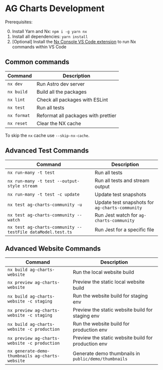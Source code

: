 # AG Charts Development

Prerequisites:

0. Install Yarn and Nx: `npm i -g yarn nx`
1. Install all dependencies: `yarn install`
2. [Optional] Install the [Nx Console VS Code extension](https://marketplace.visualstudio.com/items?itemName=nrwl.angular-console) to run Nx commands within VS Code

## Common commands

| Command     | Description                         |
| ----------- | ----------------------------------- |
| `nx dev`    | Run Astro dev server                |
| `nx build`  | Build all the packages              |
| `nx lint`   | Check all packages with ESLint      |
| `nx test`   | Run all tests                       |
| `nx format` | Reformat all packages with prettier |
| `nx reset`  | Clear the NX cache                  |

To skip the `nx` cache use `--skip-nx-cache`.

## Advanced Test Commands

| Command                                                    | Description                                     |
| ---------------------------------------------------------- | ----------------------------------------------- |
| `nx run-many -t test`                                      | Run all tests                                   |
| `nx run-many -t test --output-style stream`                | Run all tests and stream output                 |
| `nx run-many -t test -c update`                            | Update test snapshots                           |
| `nx test ag-charts-community -u`                           | Update test snapshots for `ag-charts-community` |
| `nx test ag-charts-community --watch`                      | Run Jest watch for `ag-charts-community`        |
| `nx test ag-charts-community --testFile dataModel.test.ts` | Run Jest for a specific file                    |

## Advanced Website Commands

| Command                                         | Description                                          |
| ----------------------------------------------- | ---------------------------------------------------- |
| `nx build ag-charts-website`                    | Run the local website build                          |
| `nx preview ag-charts-website`                  | Preview the static local website build               |
| `nx build ag-charts-website -c staging`         | Run the website build for staging env                |
| `nx preview ag-charts-website -c staging`       | Preview the static website build for staging env     |
| `nx build ag-charts-website -c production`      | Run the website build for production env             |
| `nx preview ag-charts-website -c production`    | Preview the static website build for production env  |
| `nx generate-demo-thumbnails ag-charts-website` | Generate demo thumbnails in `public/demo/thumbnails` |
